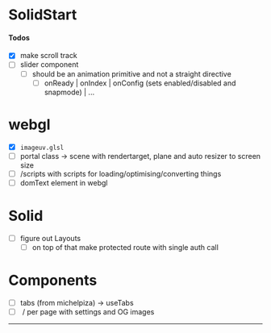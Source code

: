 # SolidStart

#### Todos

- [x] make scroll track
- [ ] slider component
  - [ ] should be an animation primitive and not a straight directive
    - [ ] onReady | onIndex | onConfig (sets enabled/disabled and snapmode) | ...

# webgl

- [x] `imageuv.glsl`
- [ ] portal class -> scene with rendertarget, plane and auto resizer to screen size
- [ ] /scripts with scripts for loading/optimising/converting things
- [ ] domText element in webgl

# Solid

- [ ] figure out Layouts
  - [ ] on top of that make protected route with single auth call

# Components

- [ ] tabs (from michelpiza) -> useTabs
- [ ] <Meta> / per page with settings and OG images

---
